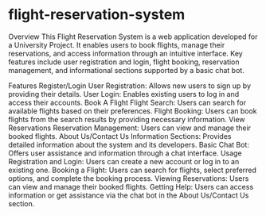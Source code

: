 # flight-reservation-system

Overview
This Flight Reservation System is a web application developed for a University Project. It enables users to book flights, manage their reservations, and access information through an intuitive interface. Key features include user registration and login, flight booking, reservation management, and informational sections supported by a basic chat bot.

Features
Register/Login
User Registration: Allows new users to sign up by providing their details.
User Login: Enables existing users to log in and access their accounts.
Book A Flight
Flight Search: Users can search for available flights based on their preferences.
Flight Booking: Users can book flights from the search results by providing necessary information.
View Reservations
Reservation Management: Users can view and manage their booked flights.
About Us/Contact Us
Information Sections: Provides detailed information about the system and its developers.
Basic Chat Bot: Offers user assistance and information through a chat interface.
Usage
Registration and Login: Users can create a new account or log in to an existing one.
Booking a Flight: Users can search for flights, select preferred options, and complete the booking process.
Viewing Reservations: Users can view and manage their booked flights.
Getting Help: Users can access information or get assistance via the chat bot in the About Us/Contact Us section.
